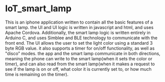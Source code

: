# IoT_smart_lamp


This is an iphone application written to contain all the basic features of
a smart lamp. the UI and UI logic is written in javascript and html, and uses
Apache Cordova. Additionally, the smart lamp logic is written entirely in 
Arduino C, and uses Simblee and BLE technology to communicate with the
front end. The UI allows the user to set the light color using a standard 
3 byte RGB value. it also supports a timer for on/off functionality, 
as well as "disco" modes. the app and the smart lamp communicate in both directions,
meaning the phone can write to the smart lamp(when it sets the color or
timer), and can also read from the smart lamp(when it makes a request to see
if the lamp is on or off, what color it is currently set to, or how much
time is remaining on the timer).
